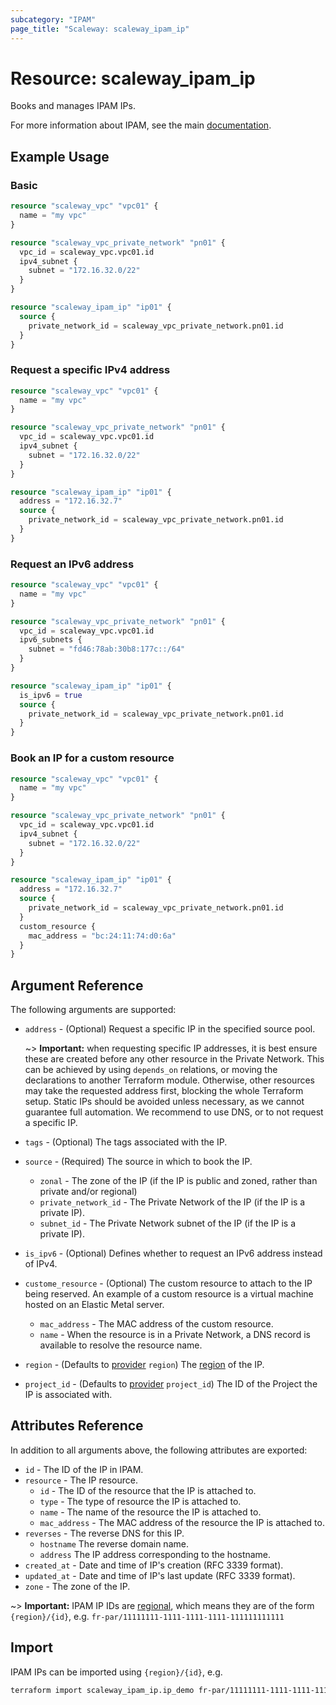 ```yaml
---
subcategory: "IPAM"
page_title: "Scaleway: scaleway_ipam_ip"
---
```


# Resource: scaleway_ipam_ip

Books and manages IPAM IPs.

For more information about IPAM, see the main [documentation](https://www.scaleway.com/en/docs/network/vpc/concepts/#ipam).

## Example Usage

### Basic

```terraform
resource "scaleway_vpc" "vpc01" {
  name = "my vpc"
}

resource "scaleway_vpc_private_network" "pn01" {
  vpc_id = scaleway_vpc.vpc01.id
  ipv4_subnet {
    subnet = "172.16.32.0/22"
  }
}

resource "scaleway_ipam_ip" "ip01" {
  source {
    private_network_id = scaleway_vpc_private_network.pn01.id
  }
}
```

### Request a specific IPv4 address

```terraform
resource "scaleway_vpc" "vpc01" {
  name = "my vpc"
}

resource "scaleway_vpc_private_network" "pn01" {
  vpc_id = scaleway_vpc.vpc01.id
  ipv4_subnet {
    subnet = "172.16.32.0/22"
  }
}

resource "scaleway_ipam_ip" "ip01" {
  address = "172.16.32.7"
  source {
    private_network_id = scaleway_vpc_private_network.pn01.id
  }
}
```

### Request an IPv6 address

```terraform
resource "scaleway_vpc" "vpc01" {
  name = "my vpc"
}

resource "scaleway_vpc_private_network" "pn01" {
  vpc_id = scaleway_vpc.vpc01.id
  ipv6_subnets {
    subnet = "fd46:78ab:30b8:177c::/64"
  }
}

resource "scaleway_ipam_ip" "ip01" {
  is_ipv6 = true
  source {
    private_network_id = scaleway_vpc_private_network.pn01.id
  }
}
```

### Book an IP for a custom resource

```terraform
resource "scaleway_vpc" "vpc01" {
  name = "my vpc"
}

resource "scaleway_vpc_private_network" "pn01" {
  vpc_id = scaleway_vpc.vpc01.id
  ipv4_subnet {
    subnet = "172.16.32.0/22"
  }
}

resource "scaleway_ipam_ip" "ip01" {
  address = "172.16.32.7"
  source {
    private_network_id = scaleway_vpc_private_network.pn01.id
  }
  custom_resource {
    mac_address = "bc:24:11:74:d0:6a"
  }
}
```

## Argument Reference

The following arguments are supported:

- `address` - (Optional) Request a specific IP in the specified source pool.

  ~> **Important:** when requesting specific IP addresses, it is best ensure these are created before any other resource in the Private Network. This can be achieved by using `depends_on` relations, or moving the declarations to another Terraform module. Otherwise, other resources may take the requested address first, blocking the whole Terraform setup. Static IPs should be avoided unless necessary, as we cannot guarantee full automation. We recommend to use DNS, or to not request a specific IP.

- `tags` - (Optional) The tags associated with the IP.
- `source` - (Required) The source in which to book the IP.
    - `zonal` - The zone of the IP (if the IP is public and zoned, rather than private and/or regional)
    - `private_network_id` - The Private Network of the IP (if the IP is a private IP).
    - `subnet_id` - The Private Network subnet of the IP (if the IP is a private IP).
- `is_ipv6` - (Optional) Defines whether to request an IPv6 address instead of IPv4.
- `custome_resource` - (Optional) The custom resource to attach to the IP being reserved. An example of a custom resource is a virtual machine hosted on an Elastic Metal server.
    - `mac_address` - The MAC address of the custom resource.
    - `name` - When the resource is in a Private Network, a DNS record is available to resolve the resource name.
- `region` - (Defaults to [provider](../index.md#region) `region`) The [region](../guides/regions_and_zones.md#regions) of the IP.
- `project_id` - (Defaults to [provider](../index.md#project_id) `project_id`) The ID of the Project the IP is associated with.

## Attributes Reference

In addition to all arguments above, the following attributes are exported:

- `id` - The ID of the IP in IPAM.
- `resource` - The IP resource.
    - `id` - The ID of the resource that the IP is attached to.
    - `type` - The type of resource the IP is attached to.
    - `name` - The name of the resource the IP is attached to.
    - `mac_address` - The MAC address of the resource the IP is attached to.
- `reverses` - The reverse DNS for this IP.
    - `hostname` The reverse domain name.
    - `address` The IP address corresponding to the hostname.
- `created_at` - Date and time of IP's creation (RFC 3339 format).
- `updated_at` - Date and time of IP's last update (RFC 3339 format).
- `zone` - The zone of the IP.

~> **Important:** IPAM IP IDs are [regional](../guides/regions_and_zones.md#resource-ids), which means they are of the form `{region}/{id}`, e.g. `fr-par/11111111-1111-1111-1111-111111111111`

## Import

IPAM IPs can be imported using `{region}/{id}`, e.g.

```bash
terraform import scaleway_ipam_ip.ip_demo fr-par/11111111-1111-1111-1111-111111111111
```
